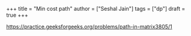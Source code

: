+++
title = "Min cost path"
author = ["Seshal Jain"]
tags = ["dp"]
draft = true
+++

<https://practice.geeksforgeeks.org/problems/path-in-matrix3805/1>
